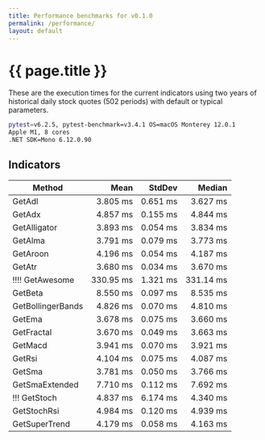 ```yaml
---
title: Performance benchmarks for v0.1.0
permalink: /performance/
layout: default
---
```


# {{ page.title }}

These are the execution times for the current indicators using two years of historical daily stock quotes (502 periods) with default or typical parameters.

``` bash
pytest=v6.2.5, pytest-benchmark=v3.4.1 OS=macOS Monterey 12.0.1
Apple M1, 8 cores
.NET SDK=Mono 6.12.0.90
```

## Indicators

|             Method |        Mean |    StdDev |      Median |
|------------------- |------------:|----------:|------------:|
|             GetAdl |   3.805 ms |  0.651 ms |   3.627 ms |
|             GetAdx |   4.857 ms |  0.155 ms |   4.844 ms |
|       GetAlligator |   3.893 ms |  0.054 ms |   3.834 ms |
|            GetAlma |   3.791 ms |  0.079 ms |   3.773 ms |
|           GetAroon |   4.196 ms |  0.054 ms |   4.187 ms |
|             GetAtr |   3.680 ms |  0.034 ms |   3.670 ms |
|       !!!!  GetAwesome |   330.95 ms |  1.321 ms |   331.14 ms |
|            GetBeta |   8.550 ms |  0.097 ms |   8.535 ms |
|  GetBollingerBands |   4.826 ms |  0.070 ms |   4.810 ms |
|             GetEma |   3.678 ms |  0.075 ms |   3.660 ms |
|         GetFractal |   3.670 ms |  0.049 ms |   3.663 ms |
|            GetMacd |   3.941 ms |  0.070 ms |   3.921 ms |
|             GetRsi |   4.104 ms |  0.075 ms |   4.087 ms |
|             GetSma |   3.781 ms |  0.050 ms |   3.766 ms |
|     GetSmaExtended |   7.710 ms |  0.112 ms |   7.692 ms |
|       !!!    GetStoch |   4.837 ms |  6.174 ms |   4.340 ms |
|        GetStochRsi |   4.984 ms |  0.120 ms |   4.939 ms |
|      GetSuperTrend |   4.179 ms |  0.058 ms |   4.163 ms |

<!-- ## quotes functions (mostly internal)

|          Method |         Mean |      Error |     StdDev |
|---------------- |-------------:|-----------:|-----------:|
|            Sort | 37,768.62 ns | 406.995 ns | 360.790 ns |
|        Validate | 40,457.78 ns | 301.177 ns | 266.985 ns |
|       Aggregate |     83.36 ns |   0.699 ns |   0.545 ns |
|  ConvertToBasic | 42,362.26 ns | 144.200 ns | 120.414 ns |
| ConvertToQuotes |  8,378.83 ns |  71.755 ns |  63.609 ns |

## math functions (internal)

| Method | Periods |        Mean |    Error |   StdDev |
|------- |-------- |------------:|---------:|---------:|
| StdDev |      20 |    36.84 ns | 0.194 ns | 0.172 ns |
| StdDev |      50 |    95.47 ns | 0.306 ns | 0.256 ns |
| StdDev |     250 |   530.23 ns | 1.303 ns | 1.088 ns |
| StdDev |    1000 | 2,142.94 ns | 5.994 ns | 5.313 ns | -->
